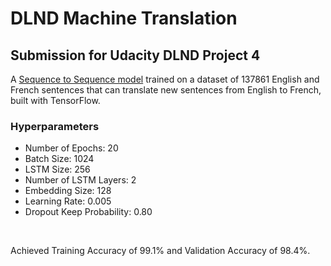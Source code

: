 # DLND Machine Translation

## Submission for Udacity DLND Project 4
A [Sequence to Sequence model](https://www.tensorflow.org/tutorials/seq2seq) trained on a dataset of 137861 English and French sentences that can translate new sentences from English to French, built with TensorFlow.
<br>

### Hyperparameters
* Number of Epochs: 20
* Batch Size: 1024
* LSTM Size: 256
* Number of LSTM Layers: 2
* Embedding Size: 128
* Learning Rate: 0.005
* Dropout Keep Probability: 0.80

<br>

Achieved Training Accuracy of 99.1% and Validation Accuracy of 98.4%.
